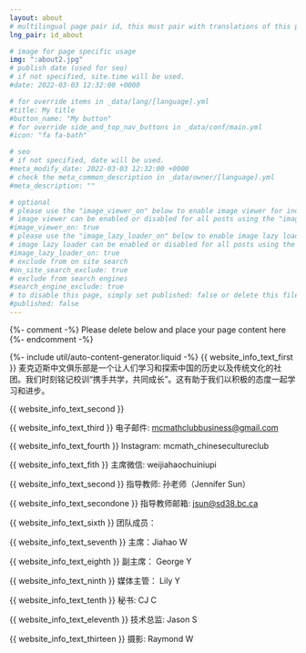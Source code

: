 ```yaml
---
layout: about
# multilingual page pair id, this must pair with translations of this page. (This name must be unique)
lng_pair: id_about

# image for page specific usage
img: ":about2.jpg"
# publish date (used for seo)
# if not specified, site.time will be used.
#date: 2022-03-03 12:32:00 +0000

# for override items in _data/lang/[language].yml
#title: My title
#button_name: "My button"
# for override side_and_top_nav_buttons in _data/conf/main.yml
#icon: "fa fa-bath"

# seo
# if not specified, date will be used.
#meta_modify_date: 2022-03-03 12:32:00 +0000
# check the meta_common_description in _data/owner/[language].yml
#meta_description: ""

# optional
# please use the "image_viewer_on" below to enable image viewer for individual pages or posts (_posts/ or [language]/_posts folders).
# image viewer can be enabled or disabled for all posts using the "image_viewer_posts: true" setting in _data/conf/main.yml.
#image_viewer_on: true
# please use the "image_lazy_loader_on" below to enable image lazy loader for individual pages or posts (_posts/ or [language]/_posts folders).
# image lazy loader can be enabled or disabled for all posts using the "image_lazy_loader_posts: true" setting in _data/conf/main.yml.
#image_lazy_loader_on: true
# exclude from on site search
#on_site_search_exclude: true
# exclude from search engines
#search_engine_exclude: true
# to disable this page, simply set published: false or delete this file
#published: false
---
```


{%- comment -%} Please delete below and place your page content here {%- endcomment -%}

{%- include util/auto-content-generator.liquid -%}
{{ website_info_text_first }}
麦克迈斯中文俱乐部是一个让人们学习和探索中国的历史以及传统文化的社团。我们时刻铭记校训“携手共学，共同成长”。这有助于我们以积极的态度一起学习和进步。

{{ website_info_text_second }}

{{ website_info_text_third }}
电子邮件: mcmathclubbusiness@gmail.com

{{ website_info_text_fourth }}
Instagram: mcmath_chinesecultureclub

{{ website_info_text_fith }}
主席微信: weijiahaochuiniupi

{{ website_info_text_second }}
指导教师: 孙老师（Jennifer Sun）

{{ website_info_text_secondone }}
指导教师邮箱: jsun@sd38.bc.ca

{{ website_info_text_sixth }}
团队成员：

{{ website_info_text_seventh }}
主席：Jiahao W

{{ website_info_text_eighth }}
副主席： George Y

{{ website_info_text_ninth }}
媒体主管： Lily Y

{{ website_info_text_tenth }}
秘书: CJ C

{{ website_info_text_eleventh }}
技术总监: Jason S

{{ website_info_text_thirteen }}
摄影: Raymond W
